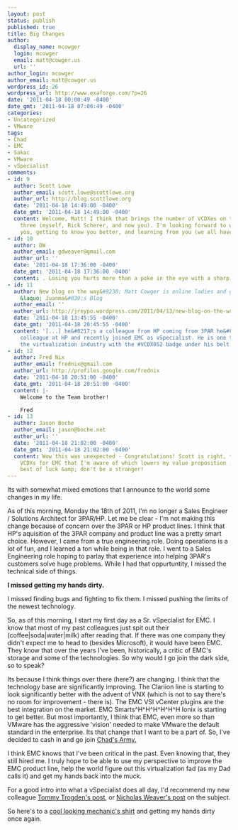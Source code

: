 ```yaml
---
layout: post
status: publish
published: true
title: Big Changes
author:
  display_name: mcowger
  login: mcowger
  email: matt@cowger.us
  url: ''
author_login: mcowger
author_email: matt@cowger.us
wordpress_id: 26
wordpress_url: http://www.exaforge.com/?p=26
date: '2011-04-18 00:00:49 -0400'
date_gmt: '2011-04-18 07:00:49 -0400'
categories:
- Uncategorized
- VMware
tags:
- Chad
- EMC
- Sakac
- VMware
- vSpecialist
comments:
- id: 9
  author: Scott Lowe
  author_email: scott.lowe@scottlowe.org
  author_url: http://blog.scottlowe.org
  date: '2011-04-18 14:49:00 -0400'
  date_gmt: '2011-04-18 14:49:00 -0400'
  content: Welcome, Matt! I think that brings the number of VCDXes on the team to
    three (myself, Rick Scherer, and now you). I'm looking forward to working with
    you, getting to know you better, and learning from you (we all have more to learn!).
- id: 10
  author: DW
  author_email: gdweaver@gmail.com
  author_url: ''
  date: '2011-04-18 17:36:00 -0400'
  date_gmt: '2011-04-18 17:36:00 -0400'
  content: . Losing you hurts more than a poke in the eye with a sharp stick, my friend.
- id: 11
  author: New blog on the way&#8230; Matt Cowger is online ladies and gentlemen :-)
    &laquo; Juanma&#039;s Blog
  author_email: ''
  author_url: http://jreypo.wordpress.com/2011/04/13/new-blog-on-the-way-matt-cowger-is-online-ladies-and-gentlemen/
  date: '2011-04-18 13:45:55 -0400'
  date_gmt: '2011-04-18 20:45:55 -0400'
  content: '[...] he&#8217;s a colleague from HP coming from 3PAR he&#8217;s a former
    colleague at HP and recently joined EMC as vSpecialist. He is one the Rockstars in
    the virtualization industry with the #VCDX052 badge under his belt. [...] '
- id: 12
  author: Fred Nix
  author_email: frednix@gmail.com
  author_url: http://profiles.google.com/frednix
  date: '2011-04-18 20:51:00 -0400'
  date_gmt: '2011-04-18 20:51:00 -0400'
  content: |-
    Welcome to the Team brother!

    Fred
- id: 13
  author: Jason Boche
  author_email: jason@boche.net
  author_url: ''
  date: '2011-04-18 21:02:00 -0400'
  date_gmt: '2011-04-18 21:02:00 -0400'
  content: Wow this was unexpected - Congratulations! Scott is right, that makes 3
    VCDXs for EMC that I'm aware of which lowers my value proposition ;)  Seriously,
    best of luck &amp; don't be a stranger!
---
```

<p>Its with somewhat mixed emotions that I announce to the world some changes in my life.</p>
<p>As of this morning, Monday the 18th of 2011, I'm no longer a Sales Engineer / Solutions Architect for 3PAR/HP.  Let me be clear - I'm not making this change because of concern over the 3PAR or HP product lines.  I think that HP's aquisition of the 3PAR company and product line was a pretty smart choice.  However, I came from a true engineering role.  Doing operations is a lot of fun, and I learned a ton while being in that role.  I went to a Sales Engineering role hoping to parlay that experience into helping 3PAR's customers solve huge problems.   While I had that oppurtuntity, I missed the technical side of things.</p>
<p><strong>I missed getting my hands dirty.</strong></p>
<p>I missed finding bugs and fighting to fix them.  I missed pushing the limits of the newest technology.</p>
<p>So, as of this morning, I start my first day as a Sr. vSpecialist for EMC.  I know that most of my past colleagues just spit out their (coffee|soda|water|milk) after reading that.  If there was one company they didn't expect me to head to (besides Microsoft), it would have been EMC.  They know that over the years I've been, historically, a critic of EMC's storage and some of the technologies.  So why would I go join the dark side, so to speak?</p>
<p>Its because I think things over there (here?) are changing.  I think that the technology base are significantly improving.  The Clariion line is starting to look significantly better with the advent of VNX (which is not to say there's no room for improvement - there is).  The EMC VSI vCenter plugins are the best integration on the market.  EMC Smarts^H^H^H^H^H^H Ionix is starting to get better.   But most importantly, I think that EMC, even more so than VMware has the aggressive 'vision' needed to make VMware the default standard in the enterprise.  Its that change that I want to be a part of.  So, I've decided to cash in and go join <a href="http://virtualgeek.typepad.com/virtual_geek/2009/11/the-pros-and-cons-of-being-part-of-chads-army--.html">Chad's Army.</a></p>
<p>I think EMC knows that I've been critical in the past.  Even knowing that, they still hired me.  I truly hope to be able to use my perspective to improve the EMC product line, help the world figure out this virtualization fad (as my Dad calls it) and get my hands back into the muck.</p>
<p>For a good intro into what a vSpecialist does all day, I'd recommend my new colleague <a href="http://vtexan.com/2011/04/07/what-is-a-vspecialist/">Tommy Trogden's post</a>, or <a href="http://nickapedia.com/2011/02/22/being-a-vspec-one-year-under-the-belt/">Nicholas Weaver's post</a> on the subject.</p>
<p>So here's to a <a href="http://virtualgeek.typepad.com/.a/6a00e552e53bd28833013480ca637d970c-pi">cool looking mechanic's shirt</a> and getting my hands dirty once again.</p>
